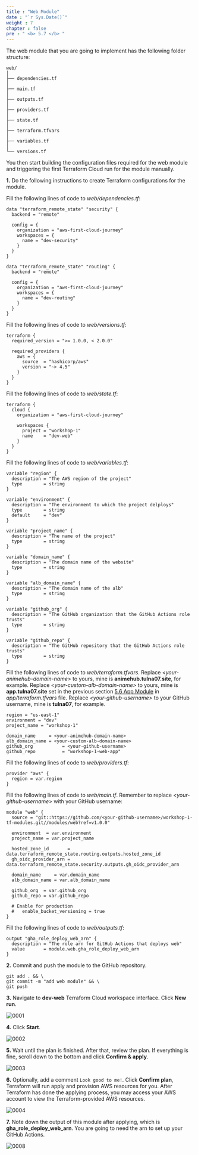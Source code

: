 ```yaml
---
title : "Web Module"
date : "`r Sys.Date()`"
weight : 7
chapter : false
pre : " <b> 5.7 </b> "
---
```


The web module that you are going to implement has the following folder structure:

```git
web/
│
├── dependencies.tf
│   
├── main.tf
│   
├── outputs.tf
│   
├── providers.tf
│   
├── state.tf
│   
├── terraform.tfvars
│   
├── variables.tf
│   
└── versions.tf
```

You then start building the configuration files required for the web module and triggering the first Terraform Cloud run for the module manually.

**1.** Do the following instructions to create Terraform configurations for the module.

Fill the following lines of code to *web/dependencies.tf*:

```hcl
data "terraform_remote_state" "security" {
  backend = "remote"

  config = {
    organization = "aws-first-cloud-journey"
    workspaces = {
      name = "dev-security"
    }
  }
}

data "terraform_remote_state" "routing" {
  backend = "remote"

  config = {
    organization = "aws-first-cloud-journey"
    workspaces = {
      name = "dev-routing"
    }
  }
}
```

Fill the following lines of code to *web/versions.tf*:

```hcl
terraform {
  required_version = ">= 1.0.0, < 2.0.0"

  required_providers {
    aws = {
      source  = "hashicorp/aws"
      version = "~> 4.5"
    }
  }
}
```

Fill the following lines of code to *web/state.tf*:

```hcl
terraform {
  cloud {
    organization = "aws-first-cloud-journey"

    workspaces {
      project = "workshop-1"
      name    = "dev-web"
    }
  }
}
```

Fill the following lines of code to *web/variables.tf*:

```hcl
variable "region" {
  description = "The AWS region of the project"
  type        = string
}

variable "environment" {
  description = "The environment to which the project delploys"
  type        = string
  default     = "dev"
}

variable "project_name" {
  description = "The name of the project"
  type        = string
}

variable "domain_name" {
  description = "The domain name of the website"
  type        = string
}

variable "alb_domain_name" {
  description = "The domain name of the alb"
  type        = string
}

variable "github_org" {
  description = "The GitHub organization that the GitHub Actions role trusts"
  type        = string
}

variable "github_repo" {
  description = "The GitHub repository that the GitHub Actions role trusts"
  type        = string
}
```

Fill the following lines of code to *web/terraform.tfvars*. Replace *\<your-animehub-domain-name\>* to yours, mine is **animehub.tulna07.site**, for example. Replace *\<your-custom-alb-domain-name\>* to yours, mine is **app.tulna07.site** set in the previous section [5.6 App Module](../6-app-module/) in *app/terraform.tfvars* file. Replace *\<your-github-username\>* to your GitHub username, mine is **tulna07**, for example.

```hcl
region = "us-east-1"
environment = "dev"
project_name = "workshop-1"

domain_name     = <your-animehub-domain-name>
alb_domain_name = <your-custom-alb-domain-name>
github_org           = <your-github-username>
github_repo          = "workshop-1-web-app"
```

Fill the following lines of code to *web/providers.tf*:

```hcl
provider "aws" {
  region = var.region
}
```

Fill the following lines of code to *web/main.tf*. Remember to replace *\<your-github-username\>* with your GitHub username:

```hcl
module "web" {
  source = "git::https://github.com/<your-github-username>/workshop-1-tf-modules.git//modules/web?ref=v1.0.0"

  environment  = var.environment
  project_name = var.project_name

  hosted_zone_id       = data.terraform_remote_state.routing.outputs.hosted_zone_id
  gh_oidc_provider_arn = data.terraform_remote_state.security.outputs.gh_oidc_provider_arn

  domain_name     = var.domain_name
  alb_domain_name = var.alb_domain_name

  github_org  = var.github_org
  github_repo = var.github_repo

  # Enable for production
  #   enable_bucket_versioning = true
}
```

Fill the following lines of code to *web/outputs.tf*:

```hcl
output "gha_role_deploy_web_arn" {
  description = "The role arn for GitHub Actions that deploys web"
  value       = module.web.gha_role_deploy_web_arn
}
```

**2.** Commit and push the module to the GitHub repository.

```git
git add . && \
git commit -m "add web module" && \
git push
```

**3.** Navigate to **dev-web** Terraform Cloud workspace interface. Click **New run**.

![0001](/images/5/7/0001.svg?featherlight=false&width=100pc)

**4.** Click **Start**.

![0002](/images/5/7/0002.svg?featherlight=false&width=100pc)

**5.** Wait until the plan is finished. After that, review the plan. If everything is fine, scroll down to the bottom and click **Confirm & apply**.

![0003](/images/5/7/0003.svg?featherlight=false&width=100pc)

**6.** Optionally, add a comment `Look good to me!`. Click **Confirm plan**, Terraform will run apply and provision AWS resources for you. After Terraform has done the applying process, you may access your AWS account to view the Terraform-provided AWS resources. 

![0004](/images/5/7/0004.svg?featherlight=false&width=100pc)

**7.** Note down the output of this module after applying, which is **gha_role_deploy_web_arn**. You are going to need the arn to set up your GitHub Actions. 

![0008](/images/5/7/0005.svg?featherlight=false&width=100pc)
